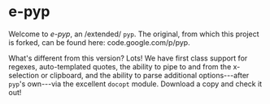 e-pyp
=====

Welcome to *e-pyp*, an /extended/ `pyp`. The original, from which this project
is forked, can be found here: code.google.com/p/pyp.

What's different from this version? Lots! We have first class support for
regexes, auto-templated quotes, the ability to pipe to and from the x-selection
or clipboard, and the ability to parse additional options---after `pyp`'s
own---via the excellent `docopt` module. Download a copy and check it out!

